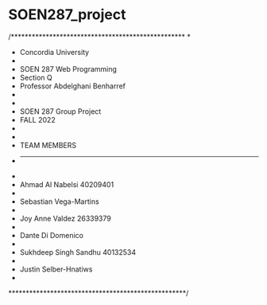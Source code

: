 # SOEN287_project
/**************************************************
 * 
 * Concordia University
 *
 * SOEN 287 Web Programming
 * Section Q
 * Professor Abdelghani Benharref
 *
 *
 * SOEN 287 Group Project
 * FALL 2022
 * 
 *
 * TEAM MEMBERS
 * ------------
 *  
 * Ahmad Al Nabelsi 40209401
 * 
 * Sebastian Vega-Martins
 * 
 * Joy Anne Valdez    26339379
 *
 * Dante Di Domenico
 *
 * Sukhdeep Singh Sandhu 40132534
 *
 * Justin Selber-Hnatiws
 *
 ***************************************************/
